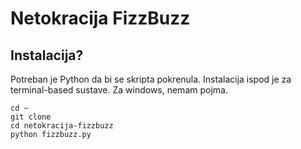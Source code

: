 Netokracija FizzBuzz
=====

Instalacija?
----

Potreban je Python da bi se skripta pokrenula. Instalacija ispod je za terminal-based sustave. Za windows, nemam pojma.

```shell
cd ~
git clone
cd netokracija-fizzbuzz
python fizzbuzz.py
```